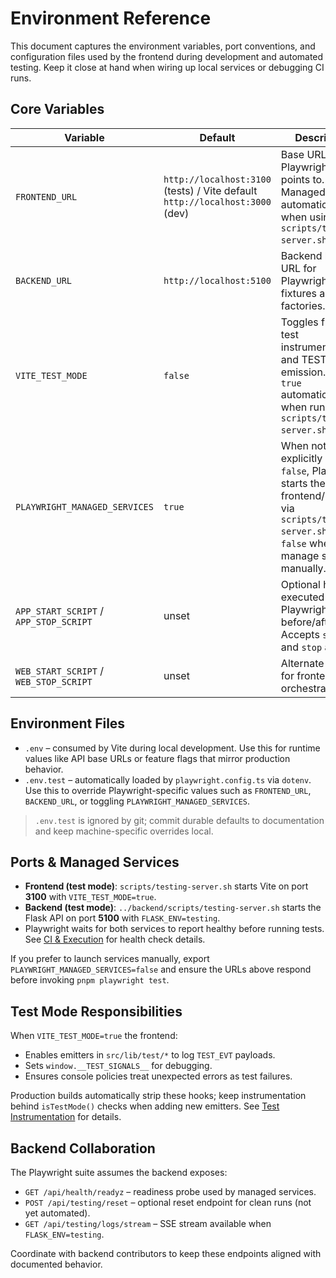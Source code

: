 # Environment Reference

This document captures the environment variables, port conventions, and configuration files used by the frontend during development and automated testing. Keep it close at hand when wiring up local services or debugging CI runs.

## Core Variables

| Variable | Default | Description |
| --- | --- | --- |
| `FRONTEND_URL` | `http://localhost:3100` (tests) / Vite default `http://localhost:3000` (dev) | Base URL the Playwright suite points to. Managed automatically when using `scripts/testing-server.sh`. |
| `BACKEND_URL` | `http://localhost:5100` | Backend base URL for Playwright fixtures and API factories. |
| `VITE_TEST_MODE` | `false` | Toggles frontend test instrumentation and TEST_EVT emission. Set to `true` automatically when running `scripts/testing-server.sh`. |
| `PLAYWRIGHT_MANAGED_SERVICES` | `true` | When not explicitly set to `false`, Playwright starts the frontend/backend via `scripts/testing-server.sh`. Set to `false` when you manage servers manually. |
| `APP_START_SCRIPT` / `APP_STOP_SCRIPT` | unset | Optional hook executed by Playwright before/after tests. Accepts `start` and `stop` args. |
| `WEB_START_SCRIPT` / `WEB_STOP_SCRIPT` | unset | Alternate hook for frontend orchestration. |

## Environment Files

- `.env` – consumed by Vite during local development. Use this for runtime values like API base URLs or feature flags that mirror production behavior.
- `.env.test` – automatically loaded by `playwright.config.ts` via `dotenv`. Use this to override Playwright-specific values such as `FRONTEND_URL`, `BACKEND_URL`, or toggling `PLAYWRIGHT_MANAGED_SERVICES`.

> `.env.test` is ignored by git; commit durable defaults to documentation and keep machine-specific overrides local.

## Ports & Managed Services

- **Frontend (test mode)**: `scripts/testing-server.sh` starts Vite on port **3100** with `VITE_TEST_MODE=true`.
- **Backend (test mode)**: `../backend/scripts/testing-server.sh` starts the Flask API on port **5100** with `FLASK_ENV=testing`.
- Playwright waits for both services to report healthy before running tests. See [CI & Execution](./testing/ci_and_execution.md) for health check details.

If you prefer to launch services manually, export `PLAYWRIGHT_MANAGED_SERVICES=false` and ensure the URLs above respond before invoking `pnpm playwright test`.

## Test Mode Responsibilities

When `VITE_TEST_MODE=true` the frontend:
- Enables emitters in `src/lib/test/*` to log `TEST_EVT` payloads.
- Sets `window.__TEST_SIGNALS__` for debugging.
- Ensures console policies treat unexpected errors as test failures.

Production builds automatically strip these hooks; keep instrumentation behind `isTestMode()` checks when adding new emitters. See [Test Instrumentation](./architecture/test_instrumentation.md) for details.

## Backend Collaboration

The Playwright suite assumes the backend exposes:
- `GET /api/health/readyz` – readiness probe used by managed services.
- `POST /api/testing/reset` – optional reset endpoint for clean runs (not yet automated).
- `GET /api/testing/logs/stream` – SSE stream available when `FLASK_ENV=testing`.

Coordinate with backend contributors to keep these endpoints aligned with documented behavior.
